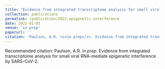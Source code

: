 ```yaml
---
title: "Evidence from integrated transcriptome analysis for small viral RNA-mediate epigenetic interference by SARS-CoV-2."
collection: publications
permalink: /publication/2022-epigenetic-interference
date: 2022-01-01
venue: 'in prep'
paperurl: ''
citation: 'Paulson, A.R. <i>in prep</i>. Evidence from integrated transcriptome analysis for small viral RNA-mediate epigenetic interference by SARS-CoV-2.'
---
```


Recommended citation: Paulson, A.R. <i>in prep</i>. Evidence from integrated transcriptome analysis for small viral RNA-mediate epigenetic interference by SARS-CoV-2.